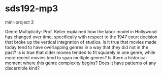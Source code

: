 # sds192-mp3
mini-project 3

Genre Multiplicity: Prof. Keller explained how the labor model in Hollywood has changed over time, specifically with respect to the 1947 court decision that broke up the vertical integration of studios. Is it true that movies made today tend to have overlapping genres in a way that they did not in the past? Is is true that older movies tended to fit squarely in one genre, while more recent movies tend to span multiple genres? Is there a historical moment where this genre complexity begins? Does it have patterns of any discernible kind?

